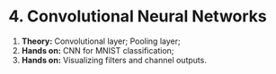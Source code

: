 # __4. Convolutional Neural Networks__

1. __Theory:__ Convolutional layer; Pooling layer;
2. __Hands on:__ CNN for MNIST classification;
3. __Hands on:__ Visualizing filters and channel outputs.